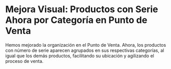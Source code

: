# Mejora Visual: Productos con Serie Ahora por Categoría en Punto de Venta

Hemos mejorado la organización en el Punto de Venta. Ahora, los productos con número de serie aparecen agrupados en sus respectivas categorías, al igual que los demás productos, facilitando su ubicación y agilizando el proceso de venta. 